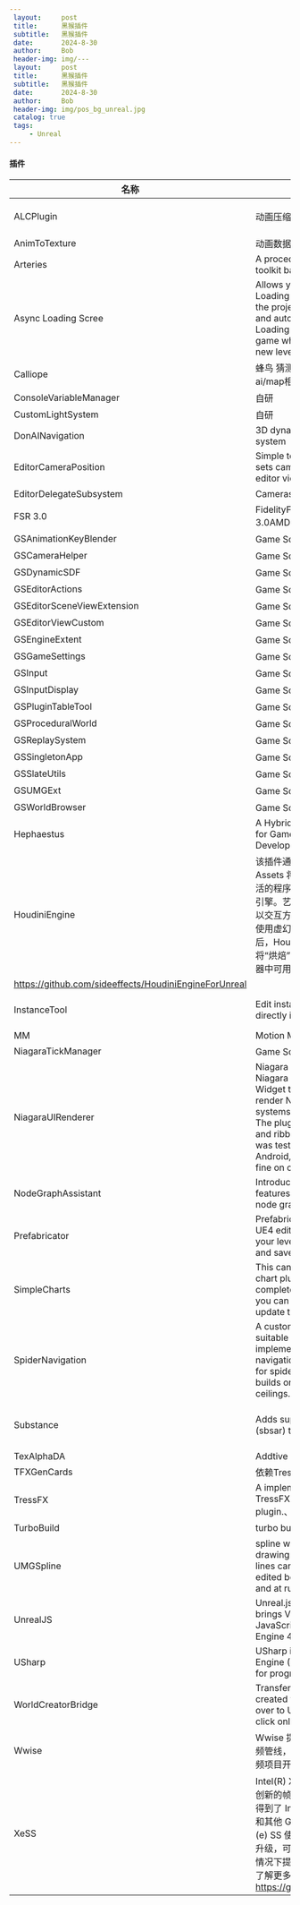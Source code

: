 ```yaml
---
 layout:     post
 title:      黑猴插件
 subtitle:   黑猴插件
 date:       2024-8-30
 author:     Bob
 header-img: img/---
 layout:     post
 title:      黑猴插件
 subtitle:   黑猴插件
 date:       2024-8-30
 author:     Bob
 header-img: img/pos_bg_unreal.jpg
 catalog: true
 tags:
     - Unreal
---
```


#### 插件

|名称|描述|来源|
| ------ | ------ | ------ |
|ALCPlugin|动画压缩|https://www.unrealengine.com/marketplace/en-US/product/animation-compression-library?sessionInvalidated=true|
|AnimToTexture|动画数据转贴图||https://github.com/Leroy231/AnimToTexture https://www.unrealengine.com/marketplace/en-US/product/city-sample|
|Arteries |A procedural modeling toolkit base on blueprint. |https://github.com/fullike/Arteries|
|Async Loading Scree|Allows you to configure a Loading Screen system in the project settings easily and automatically add a Loading Screen in your game whenever you open a new level.|https://github.com/truong-bui/AsyncLoadingScreen|
|Calliope|蜂鸟 猜测是所有业务逻辑，有ai/map相关的|Game Science自研
|ConsoleVariableManager|自研|
|CustomLightSystem|自研|
|DonAINavigation|3D dynamic pathfinding system|https://github.com/VSZue/DonAINavigation|
|EditorCameraPosition|Simple tool that displays and sets camera position in editor viewport|https://github.com/zompi2/EditorCameraPositionUE4|
|EditorDelegateSubsystem|Cameras|可能是自研|
|FSR 3.0|FidelityFX Super Resolution 3.0AMD智能采样技术|https://gpuopen.com/unreal-engine/|
|GSAnimationKeyBlender|Game Science自研|
|GSCameraHelper|Game Science自研|
|GSDynamicSDF|Game Science自研|
|GSEditorActions|Game Science自研|
|GSEditorSceneViewExtension|Game Science自研|
|GSEditorViewCustom|Game Science自研|
|GSEngineExtent|Game Science自研|
|GSGameSettings|Game Science自研|
|GSInput|Game Science自研|
|GSInputDisplay|Game Science自研|
|GSPluginTableTool|Game Science自研|
|GSProceduralWorld|Game Science自研|
|GSReplaySystem|Game Science自研|
|GSSingletonApp|Game Science自研|
|GSSlateUtils|Game Science自研|
|GSUMGExt|Game Science自研|
|GSWorldBrowser|Game Science自研|
|Hephaestus|A Hybrid Texture Processor for  Game DevelopmentRendering|Game Science自研|
|HoudiniEngine|该插件通过 Houdini Digital Assets 将 Houdini 强大而灵活的程序化工作流程引入虚幻引擎。艺术家可以在编辑器内以交互方式调整资产参数，并使用虚幻资产作为输入。然后，Houdini 的程序化引擎将“烘焙”资产，结果将在编辑器中可用，而无需烘焙。|
|https://github.com/sideeffects/HoudiniEngineForUnreal|
|InstanceTool|Edit instanced static mesh directly in editor viewports|https://github.com/marynate https://www.unrealengine.com/marketplace/en-US/product/instance-tool|
|MM|Motion Matching|https://www.filmstorm.net|
|NiagaraTickManager|Game Science自研|
|NiagaraUIRenderer|Niagara UI Plugin adds Niagara Particle System Widget that allows you to render Niagara particle systems directly into the UI. The plugin supports sprite and ribbon CPU particles. It was tested on Windows and Android, but it should work fine on other platforms too.|https://github.com/SourySK/NiagaraUIRenderer|
|NodeGraphAssistant|Introduce new editor features that enable faster node graph creation|https://github.com/pdlogingithub https://github.com/pdlogingithub/UE4-Node-Graph-Assistant/blob/master/README.md|
|Prefabricator|Prefabricator extends the UE4 editor to help improve your level design workflow and save time|https://prefabricator.dev/|
|SimpleCharts|This can be an easy to use chart plugin. You can use it completely through UMG, or you can use blueprints to update the chart at runtime.|https://www.unrealengine.com/marketplace/en-US/product/simplecharts|
|SpiderNavigation|A custom navigation system suitable for spiders It implements custom navigation system suitable for spiders. Navigation grid builds on floors, walls, ceilings.|https://github.com/rnixik/spider-navigation-plugin|
|Substance|Adds support for Substance (sbsar) textures|https://www.unrealengine.com/marketplace/en-US/product/substance-plugin https://helpx.adobe.com/substance-3d-integrations/game-engines/unreal-engine.html|
|TexAlphaDA|Addtive|
|TFXGenCards|依赖TressFX  HairStrands|
|TressFX|A implementation of AMD TressFX's subset as plugin.、 海飞丝 毛发|https://gpuopen.com/tressfx/|
|TurboBuild|turbo building shaders|https://turbo.build/  可能是这个|
|UMGSpline|spline widget is used for drawing 2D lines, and the lines can be conveniently edited both in UMG editor and at runtime.|https://www.unrealengine.com/marketplace/en-US/product/umgspline|
|UnrealJS|Unreal.js is a plug-in which brings V8-powered JavaScript into Unreal Engine 4.|https://www.unrealengine.com/marketplace/en-US/product/unrealjs|
|USharp|USharp is a plugin for Unreal Engine (4.23) which allows for programming in C#.|https://github.com/pixeltris/USharp|
|WorldCreatorBridge|Transfer any terrain you created with World Creator over to Unreal, with a single click only.|https://www.world-creator.com/|
|Wwise|Wwise 提供一应俱全的互动音频管线，能够帮您简化互动音频项目开发流程|https://www.audiokinetic.com/zh/wwise/overview/|
|XeSS|Intel(R) X (e) SS 实现了一项创新的帧率提升技术，该技术得到了 Intel(R) Arc(TM) 显卡和其他 GPU 供应商的支持。X (e) SS 使用 AI 深度学习进行升级，可在不降低图像质量的情况下提供更高的帧率。如需了解更多信息，请访问：https://github.com/intel/xess|https://github.com/GameTechDev/XeSSUnrealPlugin|

 
